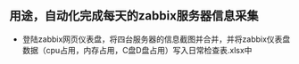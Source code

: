 ## 用途，自动化完成每天的zabbix服务器信息采集
- 登陆zabbix网页仪表盘，将四台服务器的信息截图并合并，并将zabbix仪表盘数据（cpu占用，内存占用，C盘D盘占用）写入日常检查表.xlsx中
